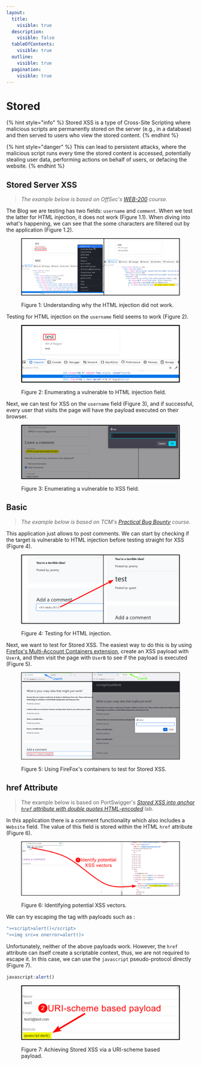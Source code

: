 ```yaml
---
layout:
  title:
    visible: true
  description:
    visible: false
  tableOfContents:
    visible: true
  outline:
    visible: true
  pagination:
    visible: true
---
```


# Stored

{% hint style="info" %}
Stored XSS is a type of Cross-Site Scripting where malicious scripts are permanently stored on the server (e.g., in a database) and then served to users who view the stored content.
{% endhint %}

{% hint style="danger" %}
This can lead to persistent attacks, where the malicious script runs every time the stored content is accessed, potentially stealing user data, performing actions on behalf of users, or defacing the website.
{% endhint %}

## Stored Server XSS

> _The example below is based on OffSec's_ [_WEB-200_](https://www.offsec.com/courses/web-200/) _course._

The Blog we are testing has two fields: `username` and `comment`. When we test the latter for HTML injection, it does not work (Figure 1.1). When diving into what's happening, we can see that the some characters are filtered out by the application (Figure 1.2).

<figure><img src="../../../../.gitbook/assets/web_xss_stored_server_1.png" alt=""><figcaption><p>Figure 1: Understanding why the HTML injection did not work.</p></figcaption></figure>

Testing for HTML injection on the `username` field seems to work (Figure 2).

<figure><img src="../../../../.gitbook/assets/web_xss_stored_server_2.png" alt=""><figcaption><p>Figure 2: Enumerating a vulnerable to HTML injection field.</p></figcaption></figure>

Next, we can test for XSS on the `username` field (Figure 3), and if successful, every user that visits the page will have the payload executed on their browser.

<figure><img src="../../../../.gitbook/assets/web_xss_stored_server_3.png" alt=""><figcaption><p>Figure 3: Enumerating a vulnerable to XSS field.</p></figcaption></figure>

## Basic

> _The example below is based on TCM's_ [_Practical Bug Bounty_](https://academy.tcm-sec.com/p/practical-bug-bounty) _course._

This application just allows to post comments. We can start by checking if the target is vulnerable to HTML injection before testing straight for XSS (Figure 4).

<figure><img src="../../../../.gitbook/assets/web_xss_stored_basic_1.png" alt=""><figcaption><p>Figure 4: Testing for HTML injection.</p></figcaption></figure>

Next, we want to test for Stored XSS. The easiest way to do this is by using [Firefox's Multi-Account Containers extension](../../authorization/automated-a-b-testing.md#multi-account-containers), create an XSS payload with `UserA`, and then visit the page with `UserB` to see if the payload is executed (Figure 5).

<figure><img src="../../../../.gitbook/assets/web_xss_stored_basic_2.png" alt=""><figcaption><p>Figure 5: Using FireFox's containers to test for Stored XSS.</p></figcaption></figure>

## href Attribute

> The example below is based on PortSwigger's [_Stored XSS into anchor `href` attribute with double quotes HTML-encoded_](https://portswigger.net/web-security/cross-site-scripting/contexts/lab-href-attribute-double-quotes-html-encoded) lab.

In this application there is a comment functionality which also includes a `Website` field. The value of this field is stored within the HTML `href` attribute (Figure 6).

<figure><img src="../../../../.gitbook/assets/web_xss_stored_1.png" alt=""><figcaption><p>Figure 6: Identifying potential XSS vectors.</p></figcaption></figure>

We can try escaping the tag with payloads such as :

```javascript
"><script>alert()</script>
"><img src=x onerror=alert()>
```

Unfortunately, neither of the above payloads work. However, the `href` attribute can itself create a scriptable context, thus, we are not required to escape it. In this case, we can use the `javascript` pseudo-protocol directly (Figure 7).

```javascript
javascript:alert()
```

<figure><img src="../../../../.gitbook/assets/web_xss_stored_2.png" alt="" width="563"><figcaption><p>Figure 7: Achieving Stored XSS via a URI-scheme based payload.</p></figcaption></figure>
